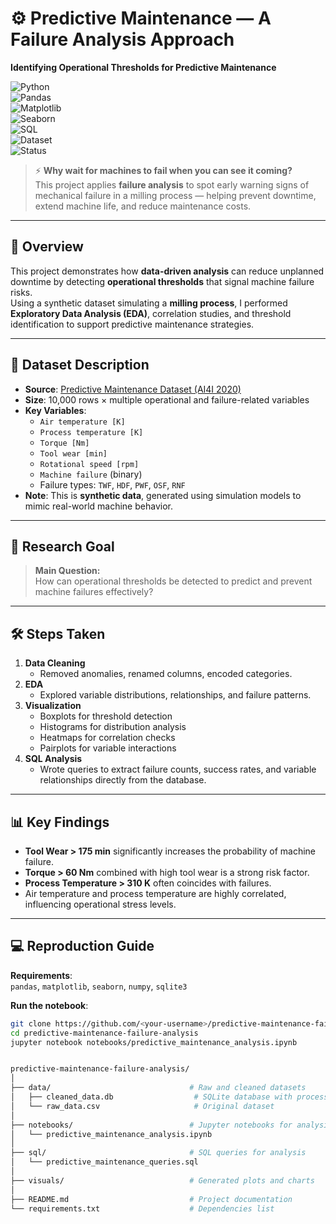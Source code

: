 # ⚙ Predictive Maintenance — A Failure Analysis Approach  
**Identifying Operational Thresholds for Predictive Maintenance**  

![Python](https://img.shields.io/badge/Python-3.9%2B-blue.svg)  
![Pandas](https://img.shields.io/badge/Library-Pandas-orange.svg)  
![Matplotlib](https://img.shields.io/badge/Library-Matplotlib-yellow.svg)  
![Seaborn](https://img.shields.io/badge/Library-Seaborn-lightblue.svg)  
![SQL](https://img.shields.io/badge/Queries-SQL-green.svg)  
![Dataset](https://img.shields.io/badge/Data-Kaggle-blueviolet.svg)  
![Status](https://img.shields.io/badge/Status-Completed-brightgreen.svg)  

> ⚡ **Why wait for machines to fail when you can see it coming?**  
> This project applies **failure analysis** to spot early warning signs of mechanical failure in a milling process — helping prevent downtime, extend machine life, and reduce maintenance costs.  

---

## 📌 Overview  
This project demonstrates how **data-driven analysis** can reduce unplanned downtime by detecting **operational thresholds** that signal machine failure risks.  
Using a synthetic dataset simulating a **milling process**, I performed **Exploratory Data Analysis (EDA)**, correlation studies, and threshold identification to support predictive maintenance strategies.

---

## 📂 Dataset Description  
- **Source**: [Predictive Maintenance Dataset (AI4I 2020)](https://www.kaggle.com/datasets/stephanmatzka/predictive-maintenance-dataset-ai4i-2020/data)  
- **Size**: 10,000 rows × multiple operational and failure-related variables  
- **Key Variables**:  
  - `Air temperature [K]`  
  - `Process temperature [K]`  
  - `Torque [Nm]`  
  - `Tool wear [min]`  
  - `Rotational speed [rpm]`  
  - `Machine failure` (binary)  
  - Failure types: `TWF`, `HDF`, `PWF`, `OSF`, `RNF`  
- **Note**: This is **synthetic data**, generated using simulation models to mimic real-world machine behavior.

---

## 🎯 Research Goal  
> **Main Question:**  
> How can operational thresholds be detected to predict and prevent machine failures effectively?

---

## 🛠 Steps Taken  
1. **Data Cleaning**
   - Removed anomalies, renamed columns, encoded categories.  
2. **EDA**
   - Explored variable distributions, relationships, and failure patterns.  
3. **Visualization**
   - Boxplots for threshold detection  
   - Histograms for distribution analysis  
   - Heatmaps for correlation checks  
   - Pairplots for variable interactions  
4. **SQL Analysis**
   - Wrote queries to extract failure counts, success rates, and variable relationships directly from the database.  

---

## 📊 Key Findings  
- **Tool Wear > 175 min** significantly increases the probability of machine failure.  
- **Torque > 60 Nm** combined with high tool wear is a strong risk factor.  
- **Process Temperature > 310 K** often coincides with failures.  
- Air temperature and process temperature are highly correlated, influencing operational stress levels.  

---

## 💻 Reproduction Guide  
**Requirements**:  
`pandas`, `matplotlib`, `seaborn`, `numpy`, `sqlite3`  

**Run the notebook**:  
```bash
git clone https://github.com/<your-username>/predictive-maintenance-failure-analysis.git
cd predictive-maintenance-failure-analysis
jupyter notebook notebooks/predictive_maintenance_analysis.ipynb


predictive-maintenance-failure-analysis/
│
├── data/                               # Raw and cleaned datasets
│   ├── cleaned_data.db                  # SQLite database with processed data
│   └── raw_data.csv                     # Original dataset
│
├── notebooks/                          # Jupyter notebooks for analysis
│   └── predictive_maintenance_analysis.ipynb
│
├── sql/                                # SQL queries for analysis
│   └── predictive_maintenance_queries.sql
│
├── visuals/                            # Generated plots and charts
│
├── README.md                           # Project documentation
└── requirements.txt                    # Dependencies list
